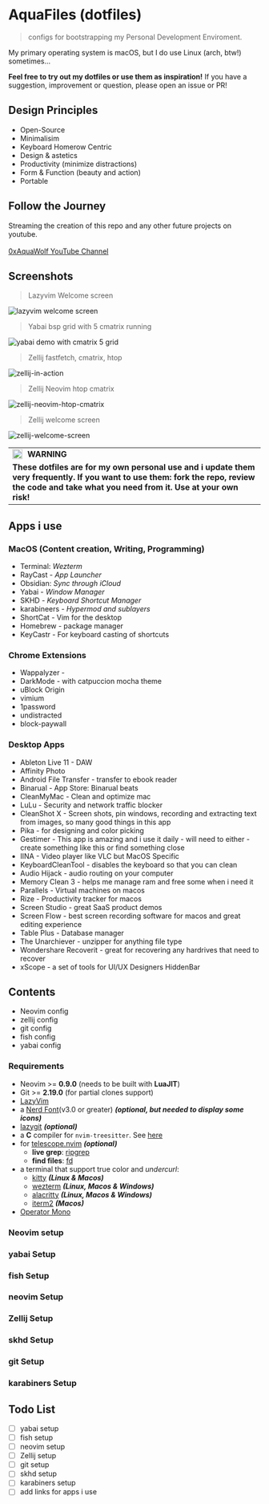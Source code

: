 # AquaFiles (dotfiles)

> configs for bootstrapping my Personal Development Enviroment.

My primary operating system is macOS, but I do use Linux (arch, btw!) sometimes...

**Feel free to try out my dotfiles or use them as inspiration!** If you have a
suggestion, improvement or question, please open an issue or PR!

## Design Principles

- Open-Source
- Minimalisim
- Keyboard Homerow Centric
- Design & astetics
- Productivity (minimize distractions)
- Form & Function (beauty and action)
- Portable

## Follow the Journey

Streaming the creation of this repo and any other future projects on youtube.
<br />
<br />
[0xAquaWolf YouTube Channel](https://www.youtube.com/channel/UCkwRYP1J1hjRXwo5lyBRWdQ)

## Screenshots

> Lazyvim Welcome screen

![lazyvim welcome screen](./assets/lazyvim-welcome-aquawolf.jpg)

> Yabai bsp grid with 5 cmatrix running

![yabai demo with cmatrix 5 grid](./assets/yabai-demo-cmatrix-5-grid.jpg)

> Zellij fastfetch, cmatrix, htop

![zellij-in-action](./assets/zellij-in-action.jpg)

> Zellij Neovim htop cmatrix

![zellij-neovim-htop-cmatrix](./assets/zellij-neovim-htop-cmatrix.jpg)

> Zellij welcome screen

![zellij-welcome-screen](./assets/zellij-welcome-screen.jpg)

<table>
  <tr>
    <td>
      <img src="https://github.com/images/icons/emoji/unicode/26a0.png" alt="warning" style="float: left; margin-right: 10px; width: 20px; height: 20px;">
      <b>WARNING</b>
    </td>
  </tr>
  <tr>
    <td colspan="2">
      <b>These dotfiles are for my own personal use and i update them very frequently. If you want to use them: fork the repo, review the code and take what you need from it. Use at your own risk!
      </b>
    </td>
  </tr>
</table>

## Apps i use

### MacOS (Content creation, Writing, Programming)

- Terminal: _Wezterm_
- RayCast - _App Launcher_
- Obsidian: _Sync through iCloud_
- Yabai - _Window Manager_
- SKHD - _Keyboard Shortcut Manager_
- karabineers - _Hypermod and sublayers_
- ShortCat - Vim for the desktop
- Homebrew - package manager
- KeyCastr - For keyboard casting of shortcuts

### Chrome Extensions

- Wappalyzer -
- DarkMode - with catpuccion mocha theme
- uBlock Origin
- vimium
- 1password
- undistracted
- block-paywall

### **Desktop Apps**

- Ableton Live 11 - DAW
- Affinity Photo
- Android File Transfer - transfer to ebook reader
- Binarual - App Store: Binarual beats
- CleanMyMac - Clean and optimize mac
- LuLu - Security and network traffic blocker
- CleanShot X - Screen shots, pin windows, recording and extracting text from images, so many good things in this app
- Pika - for designing and color picking
- Gestimer - This app is amazing and i use it daily - will need to either - create something like this or find something close
- IINA - Video player like VLC but MacOS Specific
- KeyboardCleanTool - disables the keyboard so that you can clean
- Audio Hijack - audio routing on your computer
- Memory Clean 3 - helps me manage ram and free some when i need it
- Parallels - Virtual machines on macos
- Rize - Productivity tracker for macos
- Screen Studio - great SaaS product demos
- Screen Flow - best screen recording software for macos and great editing experience
- Table Plus - Database manager
- The Unarchiever - unzipper for anything file type
- Wondershare Recoverit - great for recovering any hardrives that need to recover
- xScope - a set of tools for UI/UX Designers
  HiddenBar

## Contents

- Neovim config
- zellij config
- git config
- fish config
- yabai config

### Requirements

- Neovim >= **0.9.0** (needs to be built with **LuaJIT**)
- Git >= **2.19.0** (for partial clones support)
- [LazyVim](https://www.lazyvim.org/)
- a [Nerd Font](https://www.nerdfonts.com/)(v3.0 or greater) **_(optional, but needed to display some icons)_**
- [lazygit](https://github.com/jesseduffield/lazygit) **_(optional)_**
- a **C** compiler for `nvim-treesitter`. See [here](https://github.com/nvim-treesitter/nvim-treesitter#requirements)
- for [telescope.nvim](https://github.com/nvim-telescope/telescope.nvim) **_(optional)_**
  - **live grep**: [ripgrep](https://github.com/BurntSushi/ripgrep)
  - **find files**: [fd](https://github.com/sharkdp/fd)
- a terminal that support true color and *undercurl*:
  - [kitty](https://github.com/kovidgoyal/kitty) **_(Linux & Macos)_**
  - [wezterm](https://github.com/wez/wezterm) **_(Linux, Macos & Windows)_**
  - [alacritty](https://github.com/alacritty/alacritty) **_(Linux, Macos & Windows)_**
  - [iterm2](https://iterm2.com/) **_(Macos)_**
- [Operator Mono](https://github.com/0xAquaWolf/AquaFiles/tree/main/fonts)

### Neovim setup

### yabai Setup

### fish Setup

### neovim Setup

### Zellij Setup

### skhd Setup

### git Setup

### karabiners Setup

## Todo List

- [ ] yabai setup
- [ ] fish setup
- [ ] neovim setup
- [ ] Zellij setup
- [ ] git setup
- [ ] skhd setup
- [ ] karabiners setup
- [ ] add links for apps i use
